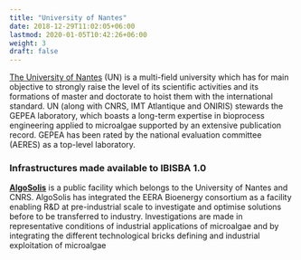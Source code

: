 ```yaml
---
title: "University of Nantes"
date: 2018-12-29T11:02:05+06:00
lastmod: 2020-01-05T10:42:26+06:00
weight: 3
draft: false
---
```


[The University of Nantes](http://www.univ-nantes.fr/english-version/) (UN) is a multi-field university which has for main objective to strongly raise the level of its scientific activities and its formations of master and doctorate to hoist them with the international standard. UN (along with CNRS, IMT Atlantique and ONIRIS) stewards the GEPEA laboratory, which boasts a long-term expertise in bioprocess engineering applied to microalgae supported by an extensive publication record. GEPEA has been rated by the national evaluation committee (AERES) as a top-level laboratory.

### Infrastructures made available to IBISBA 1.0

**[AlgoSolis](http://algosolis.com/en/)** is a public facility which belongs to the University of Nantes and CNRS. AlgoSolis has integrated the EERA Bioenergy consortium as a facility enabling R&D at pre-industrial scale to investigate and optimise solutions before to be transferred to industry. Investigations are made in representative conditions of industrial applications of microalgae and by integrating the different technological bricks defining and industrial exploitation of microalgae